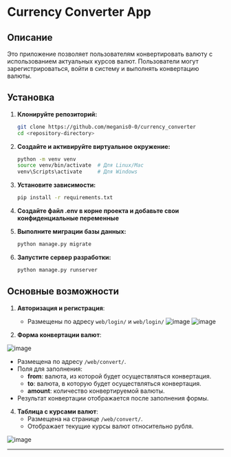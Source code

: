 # Currency Converter App

## Описание

Это приложение позволяет пользователям конвертировать валюту с использованием актуальных курсов валют. Пользователи могут зарегистрироваться, войти в систему и выполнять конвертацию валюты.

## Установка

1. **Клонируйте репозиторий:**
   ```bash
   git clone https://github.com/meganis0-0/currency_converter
   cd <repository-directory>
   ```

2. **Создайте и активируйте виртуальное окружение:**
   ```bash
   python -m venv venv
   source venv/bin/activate  # Для Linux/Mac
   venv\Scripts\activate     # Для Windows
   ```

3. **Установите зависимости:**
   ```bash
   pip install -r requirements.txt
   ```

4. **Создайте файл .env в корне проекта и добавьте свои конфиденциальные переменные**

5. **Выполните миграции базы данных:**
   ```bash
   python manage.py migrate
   ```

6. **Запустите сервер разработки:**
   ```bash
   python manage.py runserver
   ```

## Основные возможности
1. **Авторизация и регистрация**:
   - Размещены по адресу `web/login/` и `web/login/`
     ![image](https://github.com/user-attachments/assets/bfd4a279-2208-4a7f-9a7b-0d6ed9a05721)
     ![image](https://github.com/user-attachments/assets/46c4a6c4-16eb-4644-ba7e-cf211929c740)

3. **Форма конвертации валют**:

![image](https://github.com/user-attachments/assets/907db698-d16b-4916-bf2d-a04b1f280297)

   - Размещена по адресу `/web/convert/`.
   - Поля для заполнения:
     - **from**: валюта, из которой будет осуществляться конвертация.
     - **to**: валюта, в которую будет осуществляться конвертация.
     - **amount**: количество конвертируемой валюты.
   - Результат конвертации отображается после заполнения формы.

4. **Таблица с курсами валют**:
   - Размещена на странице `/web/convert/`.
   - Отображает текущие курсы валют относительно рубля.

![image](https://github.com/user-attachments/assets/6108a473-8816-461f-b108-b16f169e5439)


---

